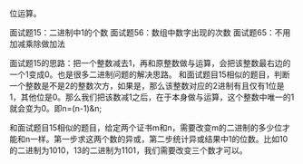 位运算。

面试题15：二进制中1的个数
面试题56：数组中数字出现的次数
面试题65：不用加减乘除做加法

面试题15的思路：把一个整数减去1，再和原整数做与运算，会把该整数最右边的一个1变成0。也是很多二进制问题的解决思路。
和面试题目15相似的题目，判断一个整数是不是2的整数次方，如果是，那么该整数对应的2进制有且仅有1位是1，其他位是0。那么我们把该数减1之后，在于本身做与运算，这个整数中唯一的1就会变为0。即n=(n-1)&n;

和面试题目15相似的题目，给定两个证书m和n，需要改变m的二进制的多少位才能和n一样。第一步求这两个数的异或，第二步统计异或结果中1的位数。比如10的二进制为1010，13的二进制为1101，我们需要改变三个数才可以。

